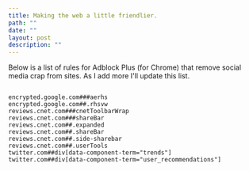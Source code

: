 ```yaml
---
title: Making the web a little friendlier.
path: ""
date: ""
layout: post
description: ""
---
```

Below is a list of rules for Adblock Plus (for Chrome) that remove social media crap from sites. As I add more I'll update this list.

<code>
encrypted.google.com###aerhs
encrypted.google.com##.rhsvw
reviews.cnet.com###cnetToolbarWrap
reviews.cnet.com###shareBar
reviews.cnet.com##.expanded
reviews.cnet.com##.shareBar
reviews.cnet.com##.side-sharebar
reviews.cnet.com##.userTools
twitter.com##div[data-component-term="trends"]
twitter.com##div[data-component-term="user_recommendations"]
</code>
